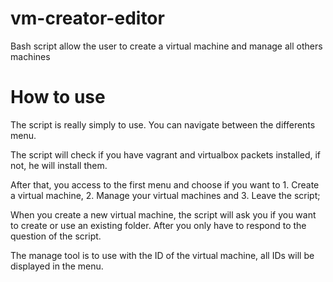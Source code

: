 # vm-creator-editor
Bash script allow the user to create a virtual machine and manage all others machines

# How to use
The script is really simply to use.
You can navigate between the differents menu.

The script will check if you have vagrant and virtualbox packets installed, if not, he will install them.

After that, you access to the first menu and choose if you want to 1. Create a virtual machine, 2. Manage your virtual machines and 3. Leave the script;

When you create a new virtual machine, the script will ask you if you want to create or use an existing folder.
After you only have to respond to the question of the script.

The manage tool is to use with the ID of the virtual machine, all IDs will be displayed in the menu.
